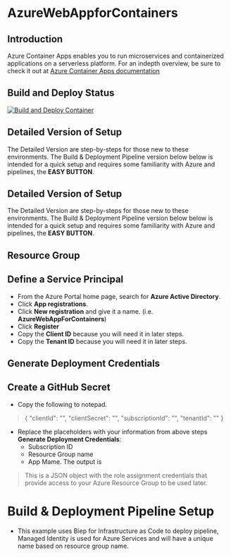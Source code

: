 # AzureWebAppforContainers

## Introduction
Azure Container Apps enables you to run microservices and containerized applications on a serverless platform.  For an indepth overview, be sure to check it out at [Azure Container Apps documentation](https://learn.microsoft.com/en-us/azure/container-apps/)

## Build and Deploy Status
[![Build and Deploy Container](https://github.com/RPagels/AzureWebAppforContainers/actions/workflows/Build%20and%20Deploy%20Container.yml/badge.svg)](https://github.com/RPagels/AzureWebAppforContainers/actions/workflows/Build%20and%20Deploy%20Container.yml)

## Detailed Version of Setup
The Detailed Version are step-by-steps for those new to these environments.  The Build & Deployment Pipeline version below below is intended for a quick setup and requires some familiarity with Azure and pipelines, the **EASY BUTTON**.

## Detailed Version of Setup
The Detailed Version are step-by-steps for those new to these environments.  The Build & Deployment Pipeline version below below is intended for a quick setup and requires some familiarity with Azure and pipelines, the **EASY BUTTON**.

## Resource Group

## Define a Service Principal
  - From the Azure Portal home page, search for **Azure Active Directory**.
  - Click **App registrations**.
  - Click **New registration** and give it a name. (i.e. **AzureWebAppForContainers**)
  - Click **Register**
  - Copy the **Client ID** because you will need it in later steps.
  - Copy the **Tenant ID** because you will need it in later steps.



## Generate Deployment Credentials

## Create a GitHub Secret
- Copy the following to notepad.
> {
>    "clientId": "<GUID>",
>    "clientSecret": "<GUID>",
>    "subscriptionId": "<GUID>",
>    "tenantId": "<GUID>"
>  }

- Replace the placeholders with your information from above steps **Generate Deployment Credentials**:
    - Subscription ID
    - Resource Group name
    - App Mame. The output is 
    
> This is a JSON object with the role assignment credentials that provide access to your Azure Resource Group to be used later.

# Build & Deployment Pipeline Setup
- This example uses Biep for Infrastructure as Code to deploy pipeline, Managed Identity is used for Azure Services and will have a unique name based on resource group name.
